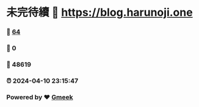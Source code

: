# 未完待續 :link: https://blog.harunoji.one 
### :page_facing_up: [64](https://blog.harunoji.one/tag.html) 
### :speech_balloon: 0 
### :hibiscus: 48619 
### :alarm_clock: 2024-04-10 23:15:47 
### Powered by :heart: [Gmeek](https://github.com/Meekdai/Gmeek)
